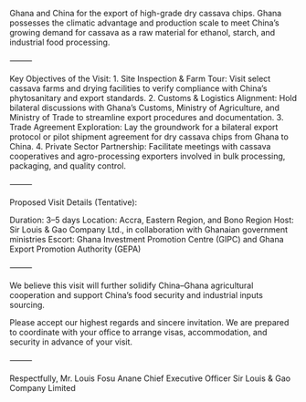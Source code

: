 Ghana and China for the export of high-grade dry cassava chips. Ghana possesses the climatic advantage and production scale to meet China’s growing demand for cassava as a raw material for ethanol, starch, and industrial food processing.

⸻

Key Objectives of the Visit: 1. Site Inspection & Farm Tour:
Visit select cassava farms and drying facilities to verify compliance with China’s phytosanitary and export standards. 2. Customs & Logistics Alignment:
Hold bilateral discussions with Ghana’s Customs, Ministry of Agriculture, and Ministry of Trade to streamline export procedures and documentation. 3. Trade Agreement Exploration:
Lay the groundwork for a bilateral export protocol or pilot shipment agreement for dry cassava chips from Ghana to China. 4. Private Sector Partnership:
Facilitate meetings with cassava cooperatives and agro-processing exporters involved in bulk processing, packaging, and quality control.

⸻

Proposed Visit Details (Tentative):

Duration: 3–5 days
Location: Accra, Eastern Region, and Bono Region
Host: Sir Louis & Gao Company Ltd., in collaboration with Ghanaian government ministries
Escort: Ghana Investment Promotion Centre (GIPC) and Ghana Export Promotion Authority (GEPA)

⸻

We believe this visit will further solidify China–Ghana agricultural cooperation and support China’s food security and industrial inputs sourcing.

Please accept our highest regards and sincere invitation. We are prepared to coordinate with your office to arrange visas, accommodation, and security in advance of your visit.

⸻

Respectfully,
Mr. Louis Fosu Anane
Chief Executive Officer
Sir Louis & Gao Company Limited
